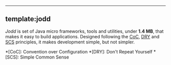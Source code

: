 -----
template:jodd
-----

*Jodd* is set of Java micro frameworks, tools and utilities, under **1.4 MB**,
that makes it easy to build applications.
Designed following the [CoC](http://en.wikipedia.org/wiki/Convention_over_configuration),
[DRY](http://en.wikipedia.org/wiki/Don%27t_repeat_yourself) and [SCS](principle.html) principles, it makes development simple, but not simpler.

*[CoC]: Convention over Configuration
*[DRY]: Don't Repeat Yourself
*[SCS]: Simple Common Sense